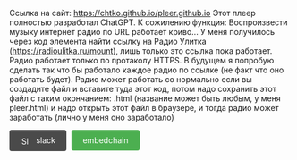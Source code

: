 Ссылка на сайт: https://chtko.github.io/pleer.github.io
Этот плеер полностью разработал ChatGPT. 
К сожилению функция: Воспроизвести музыку интернет радио по URL работает криво...
У меня получилось через код элемента найти ссылку на Радио Улитка (https://radioulitka.ru/mount), лишь только это ссылка пока работает. Радио работает только по протаколу HTTPS.
В будущем я попробую сделать так что бы работало каждое радио по ссылке (не факт что оно работать будет).
Радио может работать со нормально если вы создадите файл и вставите туда этот код, потом надо сохранить этот файл с таким окончанием: .html (название может быть любым, у меня pleer.html) и надо открыть этот файл в браузере, и тогда радио может заработать (лично у меня оно заработало)
<div style="display: inline-block;">
  <a href="https://slack.com" style="background-color: #4A4A4A; color: white; padding: 10px 20px; text-align: center; text-decoration: none; display: inline-block; border-radius: 4px;">
    <img src="https://upload.wikimedia.org/wikipedia/commons/7/76/Slack_Icon.png" alt="Slack" style="height: 16px; vertical-align: middle; margin-right: 8px;"> slack
  </a>
  <a href="https://example.com" style="background-color: #4CAF50; color: white; padding: 10px 20px; text-align: center; text-decoration: none; display: inline-block; border-radius: 4px; margin-left: 5px;">
    embedchain
  </a>
</div>
